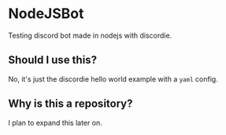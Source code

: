 # NodeJSBot
Testing discord bot made in nodejs with discordie.

## Should I use this?
No, it's just the discordie hello world example with a `yaml` config.

## Why is this a repository?
I plan to expand this later on.